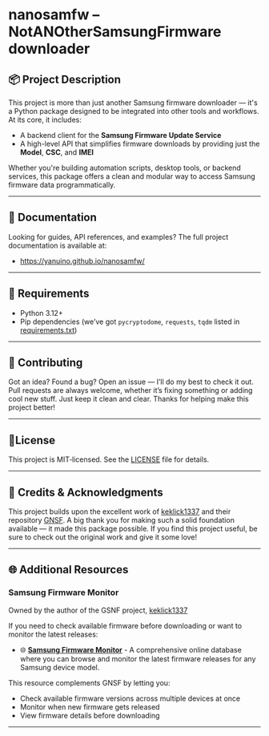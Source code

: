 # nanosamfw – NotANOtherSamsungFirmware downloader

## 📦 Project Description
This project is more than just another Samsung firmware downloader — it's a Python package designed to be integrated into other tools and workflows.
At its core, it includes:
- A backend client for the **Samsung Firmware Update Service**
- A high-level API that simplifies firmware downloads by providing just the **Model**, **CSC**, and **IMEI**

Whether you're building automation scripts, desktop tools, or backend services, this package offers a clean and modular way to access Samsung firmware data programmatically.

---

## 📖 Documentation

Looking for guides, API references, and examples? The full project documentation is available at:

- https://yanuino.github.io/nanosamfw/

---

## 🔧 Requirements

- Python 3.12+  
- Pip dependencies (we’ve got `pycryptodome`, `requests`, `tqdm` listed in [requirements.txt](requirements.txt))

---

## 🤝 Contributing
Got an idea? Found a bug? Open an issue — I’ll do my best to check it out.
Pull requests are always welcome, whether it’s fixing something or adding cool new stuff. Just keep it clean and clear.
Thanks for helping make this project better!

---

## 📝License

This project is MIT‑licensed. See the [LICENSE](LICENSE) file for details.

---
## 🙏 Credits & Acknowledgments
This project builds upon the excellent work of [keklick1337](https://github.com/keklick1337) and their repository [GNSF](https://github.com/keklick1337/gnsf). A big thank you for making such a solid foundation available — it made this package possible.
If you find this project useful, be sure to check out the original work and give it some love!

---

## 🌐 Additional Resources

### Samsung Firmware Monitor

Owned by the author of the GSNF project, [keklick1337](https://github.com/keklick1337)

If you need to check available firmware before downloading or want to monitor the latest releases:

- 🌐 **[Samsung Firmware Monitor](https://samsung-firmware.trustcrypt.com/)** - A comprehensive online database where you can browse and monitor the latest firmware releases for any Samsung device model.

This resource complements GNSF by letting you:
- Check available firmware versions across multiple devices at once
- Monitor when new firmware gets released
- View firmware details before downloading

---
